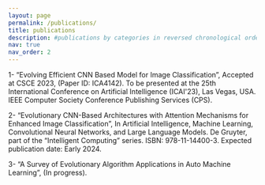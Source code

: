 ```yaml
---
layout: page
permalink: /publications/
title: publications
description: #publications by categories in reversed chronological order. generated by jekyll-scholar.
nav: true
nav_order: 2
---
```


1- “Evolving Efficient CNN Based Model for Image Classification”, Accepted at CSCE 2023,
(Paper ID: ICA4142). To be presented at the 25th International Conference on Artificial Intelligence (ICAI'23), Las Vegas, USA. IEEE Computer Society Conference Publishing Services (CPS).

2- “Evolutionary CNN-Based Architectures with Attention Mechanisms for Enhanced Image
Classification”, In Artificial Intelligence, Machine Learning, Convolutional Neural Networks, and Large Language Models. De Gruyter, part of the “Intelligent Computing” series. ISBN: 978-11-14400-3. Expected publication date: Early 2024.

3- “A Survey of Evolutionary Algorithm Applications in Auto Machine Learning”, (In progress).
